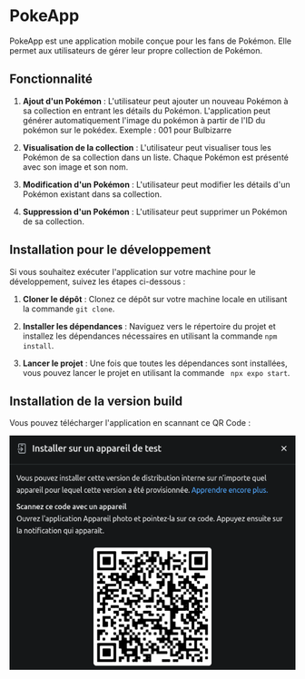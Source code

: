 # PokeApp

PokeApp est une application mobile conçue pour les fans de Pokémon. Elle permet aux utilisateurs de gérer leur propre collection de Pokémon.

## Fonctionnalité 

1. **Ajout d'un Pokémon** : L'utilisateur peut ajouter un nouveau Pokémon à sa collection en entrant les détails du Pokémon. L'application peut générer automatiquement l'image du pokémon à partir de l'ID du pokémon sur le pokédex. Exemple : 001 pour Bulbizarre

2. **Visualisation de la collection** : L'utilisateur peut visualiser tous les Pokémon de sa collection dans un liste. Chaque Pokémon est présenté avec son image et son nom.

3. **Modification d'un Pokémon** : L'utilisateur peut modifier les détails d'un Pokémon existant dans sa collection.

4. **Suppression d'un Pokémon** : L'utilisateur peut supprimer un Pokémon de sa collection.

## Installation pour le développement

Si vous souhaitez exécuter l'application sur votre machine pour le développement, suivez les étapes ci-dessous :

1. **Cloner le dépôt** : Clonez ce dépôt sur votre machine locale en utilisant la commande `git clone`.

2. **Installer les dépendances** : Naviguez vers le répertoire du projet et installez les dépendances nécessaires en utilisant la commande `npm install`.

3. **Lancer le projet** : Une fois que toutes les dépendances sont installées, vous pouvez lancer le projet en utilisant la commande ` npx expo start`.


## Installation de la version build

Vous pouvez télécharger l'application en scannant ce QR Code :

![Installation](install.png)






